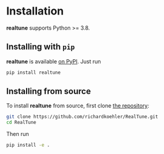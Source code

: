 Installation
============

**realtune** supports Python >= 3.8.

## Installing with `pip`

**realtune** is available [on PyPI](https://pypi.org/project/realtune/). Just run

```bash
pip install realtune
```

## Installing from source

To install **realtune** from source, first clone [the repository](https://github.com/richardkoehler/RealTune):

```bash
git clone https://github.com/richardkoehler/RealTune.git
cd RealTune
```

Then run

```bash
pip install -e .
```
